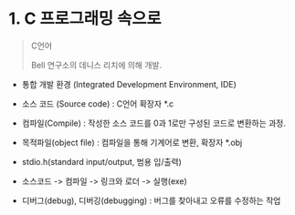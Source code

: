 # 1. C 프로그래밍 속으로

> C언어
>
> Bell 연구소의 데니스 리치에 의해 개발.

- 통합 개발 환경 (Integrated Development Environment, IDE)

- 소스 코드 (Source code) : C언어 확장자 *.c
- 컴파일(Compile) : 작성한 소스 코드를 0과 1로만 구성된 코드로 변환하는 과정.

- 목적파일(object file) : 컴파일을 통해 기계어로 변환, 확장자 *.obj
- stdio.h(standard input/output, 범용 입/출력)

- 소스코드 -> 컴파일 -> 링크와 로더 -> 실행(exe)
- 디버그(debug), 디버깅(debugging) : 버그를 찾아내고 오류를 수정하는 작업